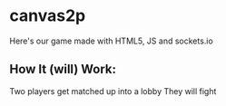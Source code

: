 # canvas2p #

Here's our game made with 
HTML5, JS and sockets.io


## How It (will) Work: ##
Two players get matched up into a lobby
They will fight

